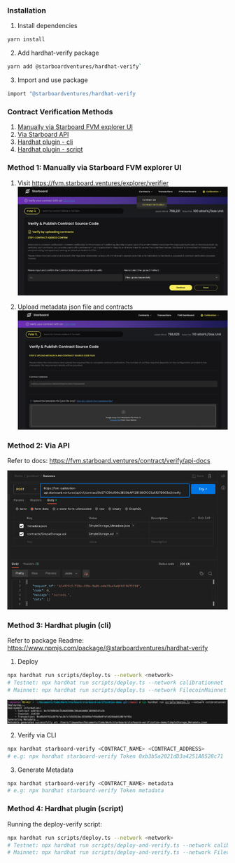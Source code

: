### Installation

1. Install dependencies

```bash
yarn install
```

2. Add hardhat-verify package

```bash
yarn add @starboardventures/hardhat-verify`
```

3. Import and use package

```bash
import "@starboardventures/hardhat-verify
```

### Contract Verification Methods

1. [Manually via Starboard FVM explorer UI](#method-1-manually-via-starboard-fvm-explorer-ui)
2. [Via Starboard API](#method-2-via-api)
3. [Hardhat plugin - cli](#method-3-hardhat-plugin-cli)
4. [Hardhat plugin - script](#method-4-hardhat-plugin-script)

### Method 1: Manually via Starboard FVM explorer UI

1. Visit https://fvm.starboard.ventures/explorer/verifier
   ![Alt text](images/image-1.png)

2. Upload metadata json file and contracts
   ![Alt text](images/image-3.png)

### Method 2: Via API

Refer to docs: https://fvm.starboard.ventures/contract/verify/api-docs

![Alt text](images/image-2.png)

### Method 3: Hardhat plugin (cli)

Refer to package Readme: https://www.npmjs.com/package/@starboardventures/hardhat-verify

1. Deploy

```bash
npx hardhat run scripts/deploy.ts --network <network>
# Testnet: npx hardhat run scripts/deploy.ts --network calibrationnet
# Mainnet: npx hardhat run scripts/deploy.ts --network FilecoinMainnet
```

![Alt text](images/image.png)

2. Verify via CLI

```bash
npx hardhat starboard-verify <CONTRACT_NAME> <CONTRACT_ADDRESS>
# e.g: npx hardhat starboard-verify Token 0xb3b5a2021dD3a4251A8528c71
```

3. Generate Metadata

```bash
npx hardhat starboard-verify <CONTRACT_NAME> metadata
# e.g: npx hardhat starboard-verify Token metadata
```

### Method 4: Hardhat plugin (script)

Running the deploy-verify script:

```bash
npx hardhat run scripts/deploy.ts --network <network>
# Testnet: npx hardhat run scripts/deploy-and-verify.ts --network calibrationnet
# Mainnet: npx hardhat run scripts/deploy-and-verify.ts --network FilecoinMainnet
```
